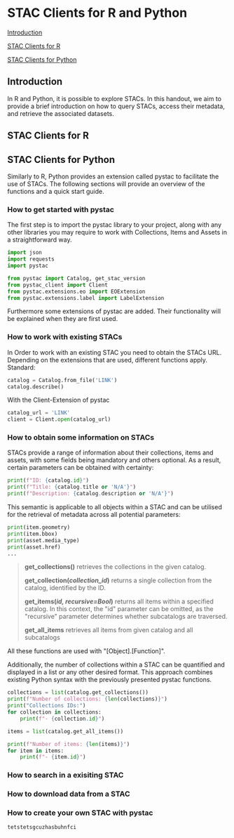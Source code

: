 # STAC Clients for R and Python
[Introduction](#introduction)

[STAC Clients for R](#stac-clients-for-r)

[STAC Clients for Python](#stac-clients-for-python)

## Introduction
In R and Python, it is possible to explore STACs. In this handout, we aim to provide a brief introduction on how to query STACs, access their metadata, and retrieve the associated datasets.
## STAC Clients for R

## STAC Clients for Python
Similarly to R, Python provides an extension called pystac to facilitate the use of STACs. The following sections will provide an overview of the functions and a quick start guide.

### How to get started with pystac


The first step is to import the pystac library to your project, along with any other libraries you may require to work with Collections, Items and Assets in a straightforward way.

```python
import json
import requests
import pystac

from pystac import Catalog, get_stac_version
from pystac_client import Client
from pystac.extensions.eo import EOExtension
from pystac.extensions.label import LabelExtension
```
Furthermore some extensions of pystac are added. Their functionality will be explained when they are first used.

### How to work with existing STACs

In Order to work with an existing STAC you need to obtain the STACs URL. Depending on the extensions that are used, different functions apply.
Standard:
```python
catalog = Catalog.from_file('LINK')
catalog.describe()
```
With the Client-Extension of pystac
```python
catalog_url = 'LINK'
client = Client.open(catalog_url)
```

### How to obtain some information on STACs
STACs provide a range of information about their collections, items and assets, with some fields being mandatory and others optional. As a result, certain parameters can be obtained with certainty: 
```python
print(f"ID: {catalog.id}")
print(f"Title: {catalog.title or 'N/A'}")
print(f"Description: {catalog.description or 'N/A'}")
```
This semantic is applicable to all objects within a STAC and can be utilised for the retrieval of metadata across all potential parameters: 
```python
print(item.geometry)
print(item.bbox)
print(asset.media_type)
print(asset.href)
...
```
> **get_collections()** retrieves the collections in the given catalog.
>
> **get_collection(*collection_id*)** returns a single collection from the catalog, identified by the ID.
>
> **get_items(*id, recursive=Bool*)** returns all items within a specified catalog. In this context, the "id" parameter can be omitted, as the "recursive" parameter determines whether subcatalogs are traversed.
>
> **get_all_items** retrieves all items from given catalog and all subcatalogs

All these functions are used with "[Object].[Function]".

Additionally, the number of collections within a STAC can be quantified and displayed in a list or any other desired format. This approach combines existing Python syntax with the previously presented pystac functions.
```python
collections = list(catalog.get_collections())
print(f"Number of collections: {len(collections)}")
print("Collections IDs:")
for collection in collections:
    print(f"- {collection.id}")

items = list(catalog.get_all_items())

print(f"Number of items: {len(items)}")
for item in items:
    print(f"- {item.id}")
```


### How to search in a exisiting STAC

### How to download data from a STAC

### How to create your own STAC with pystac

```python
tetstetsgcuzhasbuhnfci
```